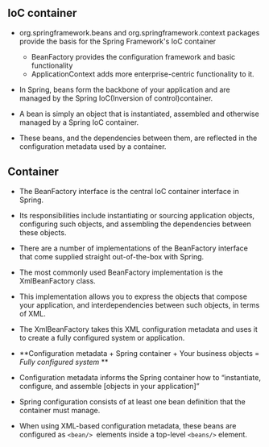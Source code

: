 
IoC container
-------------

- org.springframework.beans and org.springframework.context packages provide the basis for the Spring Framework's IoC container
    - BeanFactory provides the configuration framework and basic functionality
    - ApplicationContext adds more enterprise-centric functionality to it.
    
- In Spring, beans form the backbone of your application and are managed by the Spring IoC(Inversion of control)container. 
- A bean is simply an object that is instantiated, assembled and otherwise managed by a Spring IoC container.
- These beans, and the dependencies between them, are reflected in the configuration metadata used by a container.

Container
---------
- The BeanFactory interface is the central IoC container interface in Spring. 
- Its responsibilities include instantiating or sourcing application objects, configuring such objects, and assembling the dependencies between these objects.
- There are a number of implementations of the BeanFactory interface that come supplied straight out-of-the-box with Spring. 
- The most commonly used BeanFactory implementation is the XmlBeanFactory class. 
- This implementation allows you to express the objects that compose your application, and interdependencies between such objects, in terms of XML. 
- The XmlBeanFactory takes this XML configuration metadata and uses it to create a fully configured system or application.

- **Configuration metadata + Spring container +  Your business objects = *Fully configured system* **

- Configuration metadata informs the Spring container how to “instantiate, configure, and assemble [objects in your application]”
- Spring configuration consists of at least one bean definition that the container must manage.
- When using XML-based configuration metadata, these beans are configured as ```<bean/> ```elements inside a top-level ```<beans/>``` element.
